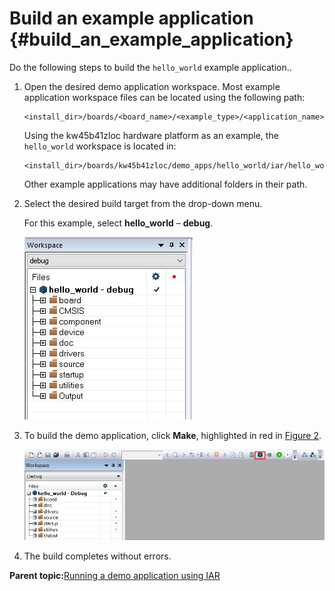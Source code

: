 # Build an example application {#build_an_example_application}

Do the following steps to build the `hello_world` example application..

1.  Open the desired demo application workspace. Most example application workspace files can be located using the following path:

    ```
    <install_dir>/boards/<board_name>/<example_type>/<application_name>/iar
    ```

    Using the kw45b41zloc hardware platform as an example, the `hello_world` workspace is located in:

    ```
    <install_dir>/boards/kw45b41zloc/demo_apps/hello_world/iar/hello_world.eww
    ```

    Other example applications may have additional folders in their path.

2.  Select the desired build target from the drop-down menu.

    For this example, select **hello\_world** – **debug**.

    ![](../images/iar_demo_build_target_selection.jpg "Demo build target selection")

3.  To build the demo application, click **Make**, highlighted in red in [Figure 2](#FIG_BUILDDEMO).

    ![](../images/iar_build_the_demo_application.jpg "Build the demo application")

4.  The build completes without errors.

**Parent topic:**[Running a demo application using IAR](../topics/running_a_demo_application_using_iar.md)

